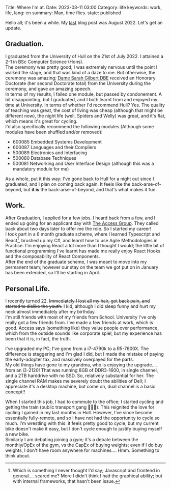 Title: Where I'm at.
Date: 2023-03-11 03:00
Category: life
keywords: work, life,
lang: en
summary: Man, time flies.
state: published

Hello all; it's been a while. My [last]({filename}/SantanderDNS.md) blog post was August 2022. Let's get an update.  

## Graduation.  
I graduated from the University of Hull on the 21st of July 2022. I attained a 2-1 in BSc Computer Science (Hons).  
The ceremony was pretty good; I was extremely nervous until the point I walked the stage, and that was kind of a daze to me. But otherwise, the ceremony was amazing; [Dame Sarah Gilbert DBE](https://en.wikipedia.org/wiki/Sarah_Gilbert) received an Honorary Doctorate (her second Doctorate total) from the University during the ceremony, and gave an amazing speech.  
In terms of my results, I failed one module, but passed by condonement. A bit disappointing, but I graduated, and I both learnt from and enjoyed my time at University. In terms of whether I'd recommend Hull? Yes. The quality of teaching was great, the cost of living was cheap (although that might be different now), the night life (well, Spiders and Welly) was great, and it's flat, which means it's great for cycling.  
I'd also specifically recommend the following modules (Although some modules have been shuffled and/or removed):  

* 600085 Embedded Systems Development
* 600087 Languages and their Compilers
* 500089 Electronics and Interfacing
* 500080 Database Techniques
* 500081 Networking and User Interface Design (although this was a mandatory module for me)

As a whole, put it this way: I've gone back to Hull for a night out since I graduated, and I plan on coming back again. It feels like the back-arse-of-beyond, but **it is** the back-arse-of-beyond, and that's what makes it fun.  

## Work.
After Graduation, I applied for a few jobs. I heard back from a few, and I ended up going for an applicant day with [The Access Group](https://www.theaccessgroup.com/en-gb/). They called back about two days later to offer me the role. So I started my career!  
I took part in a 6 month graduate scheme, where I learned Typescript and React[^1], brushed up my C#, and learnt how to use Agile Methodologies in Practice. I'm enjoying React a lot more than I thought I would; the little bit of functional programming I've learnt has made me really enjoy React Hooks and the composability of React Components.  
After the end of the graduate scheme, I was meant to move into my permanent team; however our stay on the team we got put on in January has been extended, so I'll be starting in April.  

## Personal Life.
I recently turned 22. <del>Immediately I lost all my hair, got back pain, and started to dislike the youth.</del> I kid, although I did sleep funny and hurt my neck almost immediately after my birthday.  
I'm still friends with most of my friends from School. University I've only really got a few friends from. I've made a few friends at work, which is good. Access says (something like) they value people over performance, which from the outside sounds like corporate spiel, but my experience has been that it is, in fact, the truth.  

I've upgraded my PC; I've gone from a i7-4790k to a R5-7600X. The difference is staggering and I'm glad I did, but I made the mistake of paying the early-adopter tax, and massively overpayed for the parts.  
My old things have gone to my grandma, who is enjoying the upgrade.... from an i3-2120! That was running 8GB of DDR3-1600, in single channel, and a 2TB harddrive with no SSD. So, relatively substantial for her. The single channel RAM makes me severely doubt the abilities of Dell; I appreciate it's a desktop machine, but come on, dual channel is a basic concept!!  

When I started this job, I had to commute to the office; I started cycling and getting the train (public transport gang 😤😤😤). This reignited the love for cycling I gained in my last months in Hull. However, I've since become essentially fully-remote, and so I have not had the opportunity to cycle so much. I'm wrestling with this: it feels pretty good to cycle, but my current bike doesn't make it easy, but I don't cycle enough to justify buying myself a new bike.  
Similarly I am debating joining a gym; it's a debate between the monthly/OpEx of the gym, vs the CapEx of buying weights; even if I do buy weights, I don't have room anywhere for machines.... Hmm. Something to think about.

[^1]: Which is something I never thought I'd say; Javascript and frontend in general.... scared me? More I didn't think I had the graphical ability; but with internal frameworks, that hasn't been issue.